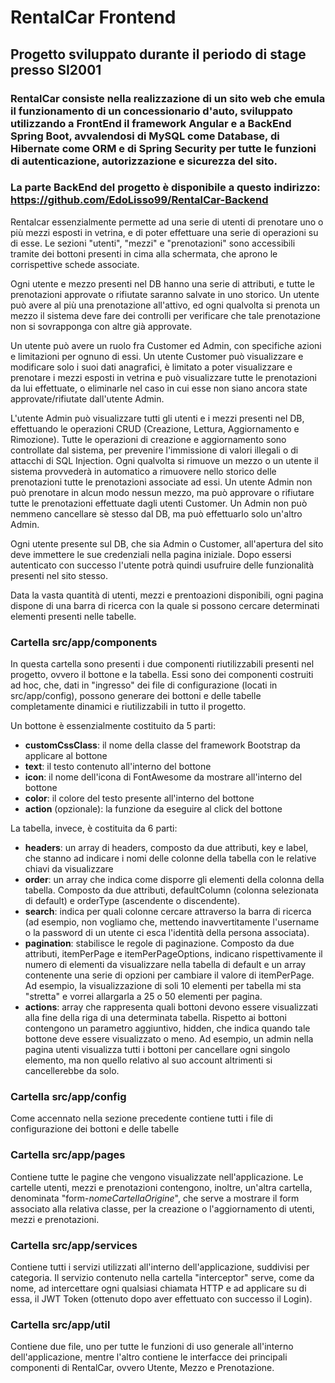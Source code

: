 # RentalCar Frontend
## Progetto sviluppato durante il periodo di stage presso SI2001

### RentalCar consiste nella realizzazione di un sito web che emula il funzionamento di un concessionario d'auto, sviluppato utilizzando a FrontEnd il framework Angular e a BackEnd Spring Boot, avvalendosi di MySQL come Database, di Hibernate come ORM e di Spring Security per tutte le funzioni di autenticazione, autorizzazione e sicurezza del sito.

### La parte BackEnd del progetto è disponibile a questo indirizzo: https://github.com/EdoLisso99/RentalCar-Backend

Rentalcar essenzialmente permette ad una serie di utenti di prenotare uno o più mezzi esposti in vetrina, e di poter effettuare una serie di operazioni su di esse.
Le sezioni "utenti", "mezzi" e "prenotazioni" sono accessibili tramite dei bottoni presenti in cima alla schermata, che aprono le corrispettive schede associate.

Ogni utente e mezzo presenti nel DB hanno una serie di attributi, e tutte le prenotazioni approvate o rifiutate saranno salvate in uno storico. Un utente può avere al più una prenotazione all'attivo, ed ogni qualvolta si prenota un mezzo il sistema deve fare dei controlli per verificare che tale prenotazione non si sovrapponga con altre già approvate.

Un utente può avere un ruolo fra Customer ed Admin, con specifiche azioni e limitazioni per ognuno di essi. Un utente Customer può visualizzare e modificare solo i suoi dati anagrafici, è limitato a poter visualizzare e prenotare i mezzi esposti in vetrina e può visualizzare tutte le prenotazioni da lui effettuate, o eliminarle nel caso in cui esse non siano ancora state approvate/rifiutate dall'utente Admin.

L'utente Admin può visualizzare tutti gli utenti e i mezzi presenti nel DB, effettuando le operazioni CRUD (Creazione, Lettura, Aggiornamento e Rimozione).
Tutte le operazioni di creazione e aggiornamento sono controllate dal sistema, per prevenire l'immissione di valori illegali o di attacchi di SQL Injection.
Ogni qualvolta si rimuove un mezzo o un utente il sistema provvederà in automatico a rimuovere nello storico delle prenotazioni tutte le prenotazioni associate ad essi.
Un utente Admin non può prenotare in alcun modo nessun mezzo, ma può approvare o rifiutare tutte le prenotazioni effettuate dagli utenti Customer. Un Admin non può nemmeno cancellare sè stesso dal DB, ma può effettuarlo solo un'altro Admin.

Ogni utente presente sul DB, che sia Admin o Customer, all'apertura del sito deve immettere le sue credenziali nella pagina iniziale. Dopo essersi autenticato con successo l'utente potrà quindi usufruire delle funzionalità presenti nel sito stesso.

Data la vasta quantità di utenti, mezzi e prentoazioni disponibili, ogni pagina dispone di una barra di ricerca con la quale si possono cercare determinati elementi presenti nelle tabelle.

### Cartella src/app/components
In questa cartella sono presenti i due componenti riutilizzabili presenti nel progetto, ovvero il bottone e la tabella. Essi sono dei componenti costruiti ad hoc, che, dati in "ingresso" dei file di configurazione (locati in src/app/config), possono generare dei bottoni e delle tabelle completamente dinamici e riutilizzabili in tutto il progetto.

Un bottone è essenzialmente costituito da 5 parti:
- **customCssClass**: il nome della classe del framework Bootstrap da applicare al bottone 
- **text**: il testo contenuto all'interno del bottone
- **icon**: il nome dell'icona di FontAwesome da mostrare all'interno del bottone 
- **color**: il colore del testo presente all'interno del bottone
- **action** (opzionale): la funzione da eseguire al click del bottone

La tabella, invece, è costituita da 6 parti:
- **headers**: un array di headers, composto da due attributi, key e label, che stanno ad indicare i nomi delle colonne della tabella con le relative chiavi da visualizzare
- **order**: un array che indica come disporre gli elementi della colonna della tabella. Composto da due attributi, defaultColumn (colonna selezionata di default) e orderType (ascendente o discendente).
- **search**: indica per quali colonne cercare attraverso la barra di ricerca (ad esempio, non vogliamo che, mettendo inavvertitamente l'username o la password di un utente ci esca l'identità della persona associata).
- **pagination**: stabilisce le regole di paginazione. Composto da due attributi, itemPerPage e itemPerPageOptions, indicano rispettivamente il numero di elementi da visualizzare nella tabella di default e un array contenente una serie di opzioni per cambiare il valore di itemPerPage. Ad esempio, la visualizzazione di soli 10 elementi per tabella mi sta "stretta" e vorrei allargarla a 25 o 50 elementi per pagina.
- **actions**: array che rappresenta quali bottoni devono essere visualizzati alla fine della riga di una determinata tabella. Rispetto ai bottoni contengono un parametro aggiuntivo, hidden, che indica quando tale bottone deve essere visualizzato o meno. Ad esempio, un admin nella pagina utenti visualizza tutti i bottoni per cancellare ogni singolo elemento, ma non quello relativo al suo account altrimenti si cancellerebbe da solo.

### Cartella src/app/config
Come accennato nella sezione precedente contiene tutti i file di configurazione dei bottoni e delle tabelle

### Cartella src/app/pages
Contiene tutte le pagine che vengono visualizzate nell'applicazione. Le cartelle utenti, mezzi e prenotazioni contengono, inoltre, un'altra cartella, denominata "form-*nomeCartellaOrigine*", che serve a mostrare il form associato alla relativa classe, per la creazione o l'aggiornamento di utenti, mezzi e prenotazioni.

### Cartella src/app/services
Contiene tutti i servizi utilizzati all'interno dell'applicazione, suddivisi per categoria. 
Il servizio contenuto nella cartella "interceptor" serve, come da nome, ad intercettare ogni qualsiasi chiamata HTTP e ad applicare su di essa, il JWT Token (ottenuto dopo aver effettuato con successo il Login).

### Cartella src/app/util
Contiene due file, uno per tutte le funzioni di uso generale all'interno dell'applicazione, mentre l'altro contiene le interfacce dei principali componenti di RentalCar, ovvero Utente, Mezzo e Prenotazione.
